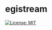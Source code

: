 # egistream
[![License: MIT](https://img.shields.io/badge/License-MIT-yellow.svg)](https://github.com/groupylang/egistream/blob/master/LICENSE)
